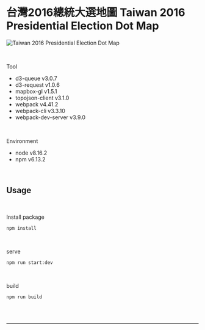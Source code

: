 # 台灣2016總統大選地圖 Taiwan 2016 Presidential Election Dot Map

![Taiwan 2016 Presidential Election Dot Map](img/thumbnail.png)

<br>

Tool  
- d3-queue v3.0.7
- d3-request v1.0.6
- mapbox-gl v1.5.1
- topojson-client v3.1.0
- webpack v4.41.2
- webpack-cli v3.3.10
- webpack-dev-server v3.9.0

<br>

Environment
- node v8.16.2
- npm v6.13.2

<br>

## Usage

<br>

Install package

```
npm install
```

<br>

serve

```
npm run start:dev
```

<br>

build

```
npm run build
```

<br>
<br>

---